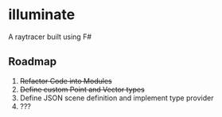 # illuminate
A raytracer built using F#

## Roadmap
1. ~~Refactor Code into Modules~~
2. ~~Define custom Point and Vector types~~
3. Define JSON scene definition and implement type provider
4. ???